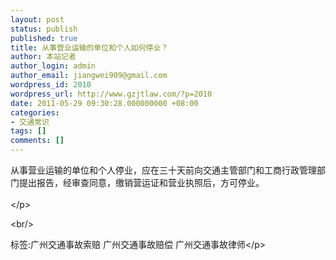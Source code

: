 ```yaml
---
layout: post
status: publish
published: true
title: 从事营业运输的单位和个人如何停业？
author: 本站记者
author_login: admin
author_email: jiangwei909@gmail.com
wordpress_id: 2010
wordpress_url: http://www.gzjtlaw.com/?p=2010
date: 2011-05-29 09:30:28.000000000 +08:00
categories:
- 交通常识
tags: []
comments: []
---
```

<p>从事营业运输的单位和个人停业，应在三十天前向交通主管部门和工商行政管理部门提出报告，经审查同意，缴销营运证和营业执照后，方可停业。<br><br><&#47;p><br&#47;><p>标签:广州交通事故索赔 广州交通事故赔偿 广州交通事故律师<&#47;p>
